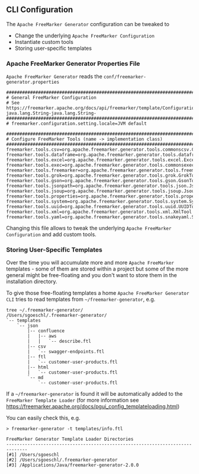 ## CLI Configuration
 
The `Apache FreeMarker Generator` configuration can be tweaked to

* Change the underlying `Apache FreeMarker Configuration`
* Instantiate custom tools
* Storing user-specific templates 

### Apache FreeMarker Generator Properties File

`Apache FreeMarker Generator` reads the `conf/freemarker-generator.properties`

```
#############################################################################
# General FreeMarker Configuration
# See https://freemarker.apache.org/docs/api/freemarker/template/Configuration.html#setSetting-java.lang.String-java.lang.String-
#############################################################################
# freemarker.configuration.setting.locale=JVM default

#############################################################################
# Configure FreeMarker Tools (name -> implementation class)
#############################################################################
freemarker.tools.csv=org.apache.freemarker.generator.tools.commonscsv.CommonsCSVTool
freemarker.tools.dataframe=org.apache.freemarker.generator.tools.dataframe.DataFrameTool
freemarker.tools.excel=org.apache.freemarker.generator.tools.excel.ExcelTool
freemarker.tools.exec=org.apache.freemarker.generator.tools.commonsexec.CommonsExecTool
freemarker.tools.freemarker=org.apache.freemarker.generator.tools.freemarker.FreeMarkerTool
freemarker.tools.grok=org.apache.freemarker.generator.tools.grok.GrokTool
freemarker.tools.gson=org.apache.freemarker.generator.tools.gson.GsonTool
freemarker.tools.jsonpath=org.apache.freemarker.generator.tools.json.JsonPathTool
freemarker.tools.jsoup=org.apache.freemarker.generator.tools.jsoup.JsoupTool
freemarker.tools.properties=org.apache.freemarker.generator.tools.properties.PropertiesTool
freemarker.tools.system=org.apache.freemarker.generator.tools.system.SystemTool
freemarker.tools.uuid=org.apache.freemarker.generator.tools.uuid.UUIDTool
freemarker.tools.xml=org.apache.freemarker.generator.tools.xml.XmlTool
freemarker.tools.yaml=org.apache.freemarker.generator.tools.snakeyaml.SnakeYamlTool
```

Changing this file allows to tweak the underlying `Apache FreeMarker Configuration` and add custom tools.

### Storing User-Specific Templates

Over the time you will accumulate more and more `Apache FreeMarker` templates - some of them are stored within a project but some of the more general might be free-floating and you don't want to store them in the installation directory.

To give those free-floating templates a home `Apache FreeMarker Generator CLI` tries to read templates from `~/freemarker-generator`, e.g.

```
tree ~/.freemarker-generator/
/Users/sgoeschl/.freemarker-generator/
`-- templates
    `-- json
        |-- confluence
        |   |-- aws
        |   |   `-- describe.ftl
        |-- csv
        |   `-- swagger-endpoints.ftl
        |-- ftl
        |   `-- customer-user-products.ftl
        |-- html
        |   `-- customer-user-products.ftl
        `-- md
            `-- customer-user-products.ftl
```

If a  `~/freemarker-generator` is found it will be automatically added to the `FreeMarker Template Loader` (for more information see https://freemarker.apache.org/docs/pgui_config_templateloading.html)

You can easily check this, e.g.  

```
> freemarker-generator -t templates/info.ftl

FreeMarker Generator Template Loader Directories
------------------------------------------------------------------------------
[#1] /Users/sgoeschl
[#2] /Users/sgoeschl/.freemarker-generator
[#3] /Applications/Java/freemarker-generator-2.0.0
``` 
